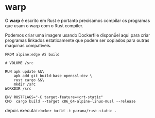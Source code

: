# warp

O **warp** é escrito em Rust e portanto precisamos compilar os programas que usam o warp com o Rust compiler.

Podemos criar uma imagem usando Dockerfile disponǘel aqui para criar programas linkados estaticamente que podem ser copiados para outras maquinas compatíveis.

```docker
FROM alpine:edge AS build

# VOLUME /src

RUN apk update &&\
    apk add git build-base openssl-dev \
    rust cargo &&\
    mkdir /src
WORKDIR /src

ENV RUSTFLAGS="-C target-feature=+crt-static"
CMD  cargo build --target x86_64-alpine-linux-musl --release
```
 
depois executar `docker build -t parana/rust-static .`
